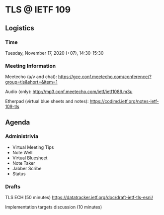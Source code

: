 # TLS @ IETF 109

## Logistics

### Time

Tuesday, November 17, 2020 (+07), 14:30-15:30

### Meeting Information

Meetecho (a/v and chat):
https://gce.conf.meetecho.com/conference/?group=tls&short=&item=1

Audio (only):
http://mp3.conf.meetecho.com/ietf/ietf1086.m3u

Etherpad (virtual blue sheets and notes):
https://codimd.ietf.org/notes-ietf-109-tls

## Agenda

### Administrivia

- Virtual Meeting Tips
- Note Well
- Virtual Bluesheet
- Note Taker
- Jabber Scribe
- Status

### Drafts

TLS ECH (50 minutes)
https://datatracker.ietf.org/doc/draft-ietf-tls-esni/

Implementation targets discussion (10 minutes)
